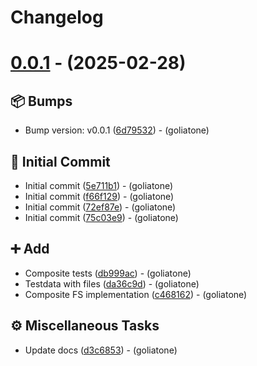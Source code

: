 # Changelog

# [0.0.1](https://github.com/goliatone/go-composite-fs/tree/v0.0.1) - (2025-02-28)

## <!-- 13 -->📦 Bumps

- Bump version: v0.0.1 ([6d79532](https://github.com/goliatone/go-composite-fs/commit/6d795328821a9c031b9bdf4d456f6fe4f319bcf0))  - (goliatone)

## <!-- 14 -->🎉 Initial Commit

- Initial commit ([5e711b1](https://github.com/goliatone/go-composite-fs/commit/5e711b1fd0f1c153dc5351528be5e0d5e5ccae90))  - (goliatone)
- Initial commit ([f66f129](https://github.com/goliatone/go-composite-fs/commit/f66f1291e1929afdc855831c2ac9353e73425b32))  - (goliatone)
- Initial commit ([72ef87e](https://github.com/goliatone/go-composite-fs/commit/72ef87e584755e9a04a4f0f726ea69ce894da36e))  - (goliatone)
- Initial commit ([75c03e9](https://github.com/goliatone/go-composite-fs/commit/75c03e981d23dd7d1c706563404a736842a96010))  - (goliatone)

## <!-- 16 -->➕ Add

- Composite tests ([db999ac](https://github.com/goliatone/go-composite-fs/commit/db999ac314b55dff6051edffa7b959a0cc52978b))  - (goliatone)
- Testdata with files ([da36c9d](https://github.com/goliatone/go-composite-fs/commit/da36c9d5892c9deccbe269d6dc9c39f651b10f03))  - (goliatone)
- Composite FS implementation ([c468162](https://github.com/goliatone/go-composite-fs/commit/c4681620d433a14318bbd8b177dc421fcabb98d2))  - (goliatone)

## <!-- 7 -->⚙️ Miscellaneous Tasks

- Update docs ([d3c6853](https://github.com/goliatone/go-composite-fs/commit/d3c68537f39be01bde31da2b1b8be9806959270a))  - (goliatone)

<!-- generated by git-cliff -->
